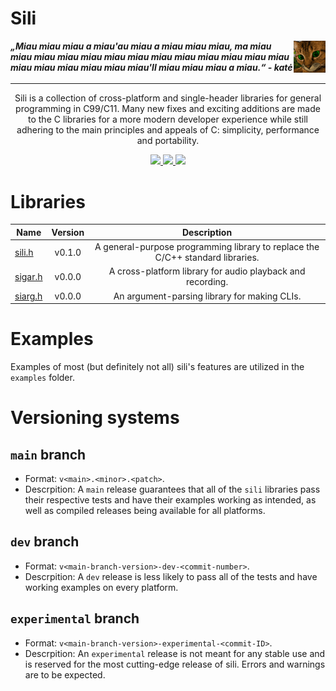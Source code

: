 Sili
====
<div style="display: flex; align-items: right; justify-content: space-between;">
    <div>
        <b><i>„Miau miau miau a miau'au miau a miau miau miau, ma miau miau miau miau miau miau miau miau miau miau miau miau miau miau miau miau miau miau miau'll miau miau miau a miau.“ - katė</i></b>
    </div>
    <div>
        <img src=".github/lonicat-neris.png" alt="Lonicat" width="150">
    </div>
</div>


---


<p align="center">
Sili is a collection of cross-platform and single-header libraries for general
programming in C99/C11. Many new fixes and exciting additions are made to the C 
libraries for a more modern developer experience while still adhering to the main 
principles and appeals of C: simplicity, performance and portability.
</p>

<p align="center">
	<a href="https://github.com/EimaMei/sili-toolchain/actions/workflows/linux.yml"> 
		<img src="https://github.com/EimaMei/sili-toolchain/actions/workflows/linux.yml/badge.svg">
	</a>
	<a href="https://github.com/EimaMei/sili-toolchain/actions/workflows/windows.yml"> 
		<img src="https://github.com/EimaMei/sili-toolchain/actions/workflows/windows.yml/badge.svg">
	</a>
	<a href="https://github.com/EimaMei/sili-toolchain/actions/workflows/macos.yml"> 
		<img src="https://github.com/EimaMei/sili-toolchain/actions/workflows/macos.yml/badge.svg">
	</a>
</p>

# Libraries
|  Name                | Version | Description |
|----------------------|:-------:|:-----------:|
|  [sili.h](sili.h)    | v0.1.0  | A general-purpose programming library to replace the C/C++ standard libraries.
|  [sigar.h](sigar.h)  | v0.0.0  | A cross-platform library for audio playback and recording.
|  [siarg.h](siarg.h)  | v0.0.0  | An argument-parsing library for making CLIs.

# Examples
Examples of most (but definitely not all) sili's features are utilized in the
`examples` folder.

# Versioning systems
## `main` branch
- Format: `v<main>.<minor>.<patch>`.
- Descrpition: A `main` release guarantees that all of the `sili` libraries pass
their respective tests and have their examples working as intended, as well as 
compiled releases being available for all platforms.   

## `dev` branch
- Format: `v<main-branch-version>-dev-<commit-number>`.
- Descrpition: A `dev` release is less likely to pass all of the tests and have
working examples on every platform.  

## `experimental` branch
- Format: `v<main-branch-version>-experimental-<commit-ID>`.
- Descrpition: An `experimental` release is not meant for any stable use and is 
reserved  for the most cutting-edge release of sili. Errors and warnings are to 
be expected.